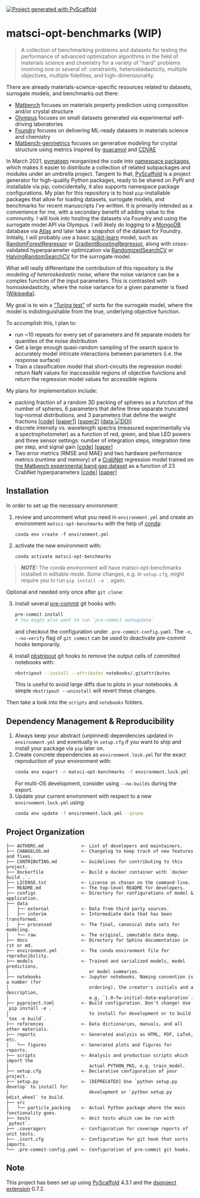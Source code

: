 [![Project generated with PyScaffold](https://img.shields.io/badge/-PyScaffold-005CA0?logo=pyscaffold)](https://pyscaffold.org/)
<!-- These are examples of badges you might also want to add to your README. Update the URLs accordingly.
[![Built Status](https://api.cirrus-ci.com/github/<USER>/matsci-opt-benchmarks.svg?branch=main)](https://cirrus-ci.com/github/<USER>/matsci-opt-benchmarks)
[![ReadTheDocs](https://readthedocs.org/projects/matsci-opt-benchmarks/badge/?version=latest)](https://matsci-opt-benchmarks.readthedocs.io/en/stable/)
[![Coveralls](https://img.shields.io/coveralls/github/<USER>/matsci-opt-benchmarks/main.svg)](https://coveralls.io/r/<USER>/matsci-opt-benchmarks)
[![PyPI-Server](https://img.shields.io/pypi/v/matsci-opt-benchmarks.svg)](https://pypi.org/project/matsci-opt-benchmarks/)
[![Conda-Forge](https://img.shields.io/conda/vn/conda-forge/matsci-opt-benchmarks.svg)](https://anaconda.org/conda-forge/matsci-opt-benchmarks)
[![Monthly Downloads](https://pepy.tech/badge/matsci-opt-benchmarks/month)](https://pepy.tech/project/matsci-opt-benchmarks)
[![Twitter](https://img.shields.io/twitter/url/http/shields.io.svg?style=social&label=Twitter)](https://twitter.com/matsci-opt-benchmarks)
-->

# matsci-opt-benchmarks (WIP)

> A collection of benchmarking problems and datasets for testing the performance of
> advanced optimization algorithms in the field of materials science and chemistry for a
> variety of "hard" problems involving one or several of: constraints, heteroskedasticity,
> multiple objectives, multiple fidelities, and high-dimensionality.

There are already materials-science-specific resources related to datasets, surrogate models, and benchmarks out there:
- [Matbench](https://github.com/materialsproject/matbench) focuses on materials property
prediction using composition and/or crystal structure
- [Olympus](https://github.com/aspuru-guzik-group/olympus) focuses on small datasets
generated via experimental self-driving laboratories
- [Foundry](https://github.com/MLMI2-CSSI/foundry) focuses on delivering ML-ready datasets in materials science and chemistry
- [Matbench-genmetrics](https://github.com/sparks-baird/matbench-genmetrics) focuses on generative modeling for crystal
structure using metrics inspired by [guacamol](https://www.benevolent.com/guacamol) and
[CDVAE](https://github.com/txie-93/cdvae)

In March 2021, [pymatgen](https://github.com/materialsproject/pymatgen) reorganized the
code into [namespace
packages](https://packaging.python.org/en/latest/guides/packaging-namespace-packages/),
which makes it easier to distribute a collection of related subpackages and modules
under an umbrella project. Tangent to that, [PyScaffold](https://pyscaffold.org/) is a project generator for high-quality Python
packages, ready to be shared on PyPI and installable via pip; coincidentally,
it also supports namespace package configurations. My plan for this
repository is to host
`pip`-installable packages that allow for loading datasets, surrogate
models, and benchmarks for recent manuscripts I've
written. It is primarily intended as a convenience for me, with a secondary benefit of
adding value to the community. I will look into hosting the datasets via Foundry and
using the surrogate model API via Olympus. I will likely do logging to a
[MongoDB](https://www.mongodb.com/)
database via [Atlas](https://www.mongodb.com/cloud/atlas) and later take a snapshot of
the dataset for Foundry. Initially, I will probably use a basic [scikit-learn](https://scikit-learn.org/) model, such
as
[RandomForestRegressor](https://scikit-learn.org/stable/modules/generated/sklearn.ensemble.RandomForestRegressor.html)
or [GradientBoostingRegressor](https://scikit-learn.org/stable/modules/generated/sklearn.ensemble.GradientBoostingRegressor.html),
along with cross-validated hyperparameter optimization via
[RandomizedSearchCV](https://scikit-learn.org/stable/modules/generated/sklearn.model_selection.RandomizedSearchCV.html)
or
[HalvingRandomSearchCV](https://scikit-learn.org/stable/modules/generated/sklearn.model_selection.HalvingRandomSearchCV.html)
for the surrogate model.

What will really differentiate the contribution of this
repository is *the modeling of heteroskedastic noise*, where the noise variance
can be a complex function of the input parameters. This is contrasted with
homoskedasticity, where the noise variance for a given parameter is fixed
[[Wikipedia](https://en.wikipedia.org/wiki/Homoscedasticity_and_heteroscedasticity)].

My goal is to win a ["Turing test"](https://en.wikipedia.org/wiki/Turing_test)
of sorts for the surrogate model, where the model is indistinguishable from the true,
underlying objective function. 

To accomplish this, I plan to:
- run ~10 repeats for every set of parameters and fit separate models for quantiles
  of the noise distribution
- Get a large enough quasi-random sampling of the search space to accurately model intricate interactions between parameters (i.e. the response surface)
- Train a classification model that short-circuits the regression model: return NaN
  values for inaccessible regions of objective functions and return the regression
  model values for accessible regions


My plans for implementation include:
- packing fraction of a random 3D packing of spheres as a function of the number of
  spheres, 6 parameters that define three separate truncated log-normal
  distributions, and 3 parameters that define the weight fractions
  [[code](https://github.com/sparks-baird/bayes-opt-particle-packing)] 
  [[paper1](https://github.com/sparks-baird/bayes-opt-particle-packing/blob/main/paper/main.pdf)] [[paper2](https://github.com/sparks-baird/matsci-opt-benchmarks/blob/main/reports/Datainbrief.docx)] [[data ![DOI](https://zenodo.org/badge/DOI/10.5281/zenodo.7513019.svg)](https://doi.org/10.5281/zenodo.7513019)]
- discrete intensity vs. wavelength spectra (measured experimentally via a
  spectrophotometer) as a function of red, green, and blue LED powers and three sensor
  settings: number of integration steps, integration time per step, and signal gain
  [[code](https://github.com/sparks-baird/self-driving-lab-demo)]
  [[paper](https://doi.org/10.1016/j.matt.2022.11.007)]
- Two error metrics (RMSE and MAE) and two hardware performance metrics (runtime and
  memory) of a [CrabNet](https://github.com/sparks-baird/CrabNet) regression model
  trained on [the Matbench experimental band gap dataset](https://matbench.materialsproject.org/Leaderboards%20Per-Task/matbench_v0.1_matbench_expt_gap/)
  as a function of 23 CrabNet hyperparameters
  [[code](https://github.com/sparks-baird/crabnet-hyperparameter)]
  [[paper](https://doi.org/10.1016/j.commatsci.2022.111505)]


## Installation

In order to set up the necessary environment:

1. review and uncomment what you need in `environment.yml` and create an environment `matsci-opt-benchmarks` with the help of [conda]:
   ```
   conda env create -f environment.yml
   ```
2. activate the new environment with:
   ```
   conda activate matsci-opt-benchmarks
   ```

> **_NOTE:_**  The conda environment will have matsci-opt-benchmarks installed in editable mode.
> Some changes, e.g. in `setup.cfg`, might require you to run `pip install -e .` again.


Optional and needed only once after `git clone`:

3. install several [pre-commit] git hooks with:
   ```bash
   pre-commit install
   # You might also want to run `pre-commit autoupdate`
   ```
   and checkout the configuration under `.pre-commit-config.yaml`.
   The `-n, --no-verify` flag of `git commit` can be used to deactivate pre-commit hooks temporarily.

4. install [nbstripout] git hooks to remove the output cells of committed notebooks with:
   ```bash
   nbstripout --install --attributes notebooks/.gitattributes
   ```
   This is useful to avoid large diffs due to plots in your notebooks.
   A simple `nbstripout --uninstall` will revert these changes.


Then take a look into the `scripts` and `notebooks` folders.

## Dependency Management & Reproducibility

1. Always keep your abstract (unpinned) dependencies updated in `environment.yml` and eventually
   in `setup.cfg` if you want to ship and install your package via `pip` later on.
2. Create concrete dependencies as `environment.lock.yml` for the exact reproduction of your
   environment with:
   ```bash
   conda env export -n matsci-opt-benchmarks -f environment.lock.yml
   ```
   For multi-OS development, consider using `--no-builds` during the export.
3. Update your current environment with respect to a new `environment.lock.yml` using:
   ```bash
   conda env update -f environment.lock.yml --prune
   ```
## Project Organization

```
├── AUTHORS.md              <- List of developers and maintainers.
├── CHANGELOG.md            <- Changelog to keep track of new features and fixes.
├── CONTRIBUTING.md         <- Guidelines for contributing to this project.
├── Dockerfile              <- Build a docker container with `docker build .`.
├── LICENSE.txt             <- License as chosen on the command-line.
├── README.md               <- The top-level README for developers.
├── configs                 <- Directory for configurations of model & application.
├── data
│   ├── external            <- Data from third party sources.
│   ├── interim             <- Intermediate data that has been transformed.
│   ├── processed           <- The final, canonical data sets for modeling.
│   └── raw                 <- The original, immutable data dump.
├── docs                    <- Directory for Sphinx documentation in rst or md.
├── environment.yml         <- The conda environment file for reproducibility.
├── models                  <- Trained and serialized models, model predictions,
│                              or model summaries.
├── notebooks               <- Jupyter notebooks. Naming convention is a number (for
│                              ordering), the creator's initials and a description,
│                              e.g. `1.0-fw-initial-data-exploration`.
├── pyproject.toml          <- Build configuration. Don't change! Use `pip install -e .`
│                              to install for development or to build `tox -e build`.
├── references              <- Data dictionaries, manuals, and all other materials.
├── reports                 <- Generated analysis as HTML, PDF, LaTeX, etc.
│   └── figures             <- Generated plots and figures for reports.
├── scripts                 <- Analysis and production scripts which import the
│                              actual PYTHON_PKG, e.g. train_model.
├── setup.cfg               <- Declarative configuration of your project.
├── setup.py                <- [DEPRECATED] Use `python setup.py develop` to install for
│                              development or `python setup.py bdist_wheel` to build.
├── src
│   └── particle_packing    <- Actual Python package where the main functionality goes.
├── tests                   <- Unit tests which can be run with `pytest`.
├── .coveragerc             <- Configuration for coverage reports of unit tests.
├── .isort.cfg              <- Configuration for git hook that sorts imports.
└── .pre-commit-config.yaml <- Configuration of pre-commit git hooks.
```

<!-- pyscaffold-notes -->

## Note

This project has been set up using [PyScaffold] 4.3.1 and the [dsproject extension] 0.7.2.

[conda]: https://docs.conda.io/
[pre-commit]: https://pre-commit.com/
[Jupyter]: https://jupyter.org/
[nbstripout]: https://github.com/kynan/nbstripout
[Google style]: http://google.github.io/styleguide/pyguide.html#38-comments-and-docstrings
[PyScaffold]: https://pyscaffold.org/
[dsproject extension]: https://github.com/pyscaffold/pyscaffoldext-dsproject
